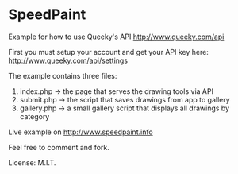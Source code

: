 # SpeedPaint
Example for how to use Queeky's API
http://www.queeky.com/api

First you must setup your account and get your API key here:
http://www.queeky.com/api/settings

The example contains three files:

1. index.php -> the page that serves the drawing tools via API
2. submit.php -> the script that saves drawings from app to gallery
3. gallery.php -> a small gallery script that displays all drawings by category

Live example on http://www.speedpaint.info

Feel free to comment and fork.

License: M.I.T.
